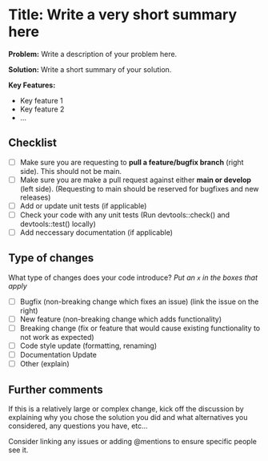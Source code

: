 # Title: Write a very short summary here
**Problem:** Write a description of your problem here.

**Solution:** Write a short summary of your solution.

**Key Features:**

* Key feature 1
* Key feature 2
* ...

## Checklist
- [ ] Make sure you are requesting to **pull a feature/bugfix branch** (right side). This should not be main.
- [ ] Make sure you are make a pull request against either **main or develop** (left side). (Requesting to main should be reserved for bugfixes and new releases)
- [ ] Add or update unit tests (if applicable)
- [ ] Check your code with any unit tests (Run devtools::check() and devtools::test() locally)
- [ ] Add neccessary documentation (if applicable)

## Type of changes

What type of changes does your code introduce?
_Put an `x` in the boxes that apply_

- [ ] Bugfix (non-breaking change which fixes an issue) (link the issue on the right)
- [ ] New feature (non-breaking change which adds functionality)
- [ ] Breaking change (fix or feature that would cause existing functionality to not work as expected)
- [ ] Code style update (formatting, renaming)
- [ ] Documentation Update 
- [ ] Other (explain)

## Further comments
If this is a relatively large or complex change, kick off the discussion by explaining why you chose the solution you did and what alternatives you considered, any questions you have, etc...

Consider linking any issues or adding @mentions to ensure specific people see it.
